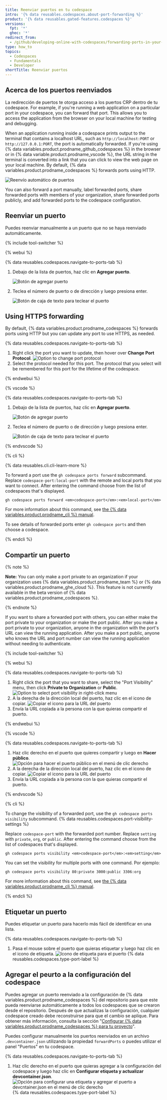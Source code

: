 ```yaml
---
title: Reenviar puertos en tu codespace
intro: '{% data reusables.codespaces.about-port-forwarding %}'
product: '{% data reusables.gated-features.codespaces %}'
versions:
  fpt: '*'
  ghec: '*'
redirect_from:
  - /github/developing-online-with-codespaces/forwarding-ports-in-your-codespace
type: how_to
topics:
  - Codespaces
  - Fundamentals
  - Developer
shortTitle: Reenviar puertos
---
```


## Acerca de los puertos reenviados

La redirección de puertos te otorga acceso a los puertos CRP dentro de tu codespace. For example, if you're running a web application on a particular port in your codespace, you can forward that port. This allows you to access the application from the browser on your local machine for testing and debugging.

When an application running inside a codespace prints output to the terminal that contains a localhost URL, such as `http://localhost:PORT` or `http://127.0.0.1:PORT`, the port is automatically forwarded. If you're using {% data variables.product.prodname_github_codespaces %} in the browser or in {% data variable.product.prodname_vscode %}, the URL string in the terminal is converted into a link that you can click to view the web page on your local machine. By default, {% data variables.product.prodname_codespaces %} forwards ports using HTTP.

![Reenvío automático de puertos](/assets/images/help/codespaces/automatic-port-forwarding.png)

You can also forward a port manually, label forwarded ports, share forwarded ports with members of your organization, share forwarded ports publicly, and add forwarded ports to the codespace configuration.

## Reenviar un puerto

Puedes reenviar manualmente a un puerto que no se haya reenviado automáticamente.

{% include tool-switcher %}

{% webui %}

{% data reusables.codespaces.navigate-to-ports-tab %}
1. Debajo de la lista de puertos, haz clic en **Agregar puerto**.

   ![Botón de agregar puerto](/assets/images/help/codespaces/add-port-button.png)

1. Teclea el número de puerto o de dirección y luego presiona enter.

   ![Botón de caja de texto para teclear el puerto](/assets/images/help/codespaces/port-number-text-box.png)

## Using HTTPS forwarding

By default, {% data variables.product.prodname_codespaces %} forwards ports using HTTP but you can update any port to use HTTPS, as needed.

{% data reusables.codespaces.navigate-to-ports-tab %}
1. Right click the port you want to update, then hover over **Change Port Protocol**. ![Option to change port protocol](/assets/images/help/codespaces/update-port-protocol.png)
1. Select the protocol needed for this port. The protocol that you select will be remembered for this port for the lifetime of the codespace.

{% endwebui %}

{% vscode %}

{% data reusables.codespaces.navigate-to-ports-tab %}
1. Debajo de la lista de puertos, haz clic en **Agregar puerto**.

   ![Botón de agregar puerto](/assets/images/help/codespaces/add-port-button.png)

1. Teclea el número de puerto o de dirección y luego presiona enter.

   ![Botón de caja de texto para teclear el puerto](/assets/images/help/codespaces/port-number-text-box.png)

{% endvscode %}


{% cli %}

{% data reusables.cli.cli-learn-more %}

To forward a port use the `gh codespace ports forward` subcommand. Replace `codespace-port:local-port` with the remote and local ports that you want to connect. After entering the command choose from the list of codespaces that's displayed.

```shell
gh codespace ports forward <em>codespace-port</em>:<em>local-port</em> 
```

For more information about this command, see [the {% data variables.product.prodname_cli %} manual](https://cli.github.com/manual/gh_codespace_ports_forward).

To see details of forwarded ports enter `gh codespace ports` and then choose a codespace.

{% endcli %}

## Compartir un puerto

{% note %}

**Note:** You can only make a port private to an organization if your organization uses {% data variables.product.prodname_team %} or {% data variables.product.prodname_ghe_cloud %}. This feature is not currently available in the beta version of {% data variables.product.prodname_codespaces %}.

{% endnote %}

If you want to share a forwarded port with others, you can either make the port private to your organization or make the port public. After you make a port private to your organization, anyone in the organization with the port's URL can view the running application. After you make a port public, anyone who knows the URL and port number can view the running application without needing to authenticate.

{% include tool-switcher %}

{% webui %}

{% data reusables.codespaces.navigate-to-ports-tab %}
1. Right click the port that you want to share, select the "Port Visibility" menu, then click **Private to Organization** or **Public**. ![Option to select port visibility in right-click menu](/assets/images/help/codespaces/make-public-option.png)
1. A la derecha de la dirección local del puerto, haz clic en el icono de copiar. ![Copiar el icono para la URL del puerto](/assets/images/help/codespaces/copy-icon-port-url.png)
1. Envía la URL copiada a la persona con la que quieras compartir el puerto.

{% endwebui %}

{% vscode %}

{% data reusables.codespaces.navigate-to-ports-tab %}
1. Haz clic derecho en el puerto que quieres compartir y luego en **Hacer público**. ![Opción para hacer el puerto público en el menú de clic derecho](/assets/images/help/codespaces/make-public-option.png)
1. A la derecha de la dirección local del puerto, haz clic en el icono de copiar. ![Copiar el icono para la URL del puerto](/assets/images/help/codespaces/copy-icon-port-url.png)
1. Envía la URL copiada a la persona con la que quieras compartir el puerto.

{% endvscode %}

{% cli %}

To change the visibility of a forwarded port, use the `gh codespace ports visibility` subcommand. {% data reusables.codespaces.port-visibility-settings %}

Replace `codespace-port` with the forwarded port number. Replace `setting` with `private`, `org`, or `public`. After entering the command choose from the list of codespaces that's displayed.

```shell
gh codespace ports visibility <em>codespace-port</em>:<em>setting</em> 
```

You can set the visibility for multiple ports with one command. Por ejemplo:

```shell
gh codespace ports visibility 80:private 3000:public 3306:org
```

For more information about this command, see [the {% data variables.product.prodname_cli %} manual](https://cli.github.com/manual/gh_codespace_ports_visibility).

{% endcli %}

## Etiquetar un puerto

Puedes etiquetar un puerto para hacerlo más fácil de identificar en una lista.

{% data reusables.codespaces.navigate-to-ports-tab %}
1. Pasa el mouse sobre el puerto que quieras etiquetar y luego haz clic en el icono de etiqueta. ![Icono de etiqueta para el puerto](/assets/images/help/codespaces/label-icon.png)
{% data reusables.codespaces.type-port-label %}

## Agregar el peurto a la configuración del codespace

Puedes agregar un puerto reenviado a la configuración de {% data variables.product.prodname_codespaces %} del repositorio para que este pueda reenviarse automáticamente a todos los codespaces que se crearon desde el repositorio. Después de que actualizas la configuración, cualquier codespace creado debe reconstruirse para que el cambio se aplique. Para obtener más información, consulta la sección "[Configurar {% data variables.product.prodname_codespaces %} para tu proyecto](/codespaces/setting-up-your-codespace/configuring-codespaces-for-your-project#applying-changes-to-your-configuration)".

Puedes configurar manualmente los puertos reenviados en un archivo `.devcontainer.json` utilizando la propiedad `forwardPorts` o puedes utilizar el panel "Puertos" en tu codespace.

{% data reusables.codespaces.navigate-to-ports-tab %}
1. Haz clic derecho en el puerto que quieras agregar a la configuración del codespace y luego haz clic en **Configurar etiqueta y actualizar devcontainer.json**. ![Opción para configurar una etiqueta y agregar el puerto a devcntainer.json en el menú de clic derecho](/assets/images/help/codespaces/update-devcontainer-to-add-port-option.png)
{% data reusables.codespaces.type-port-label %}
